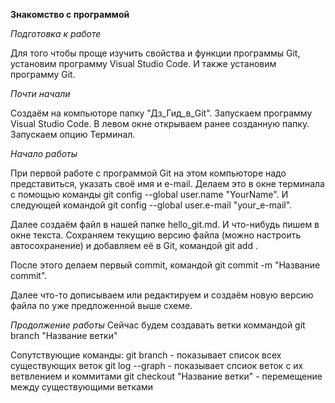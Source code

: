 **Знакомство с программой**

*Подготовка к работе*

Для того чтобы проще изучить свойства и функции программы Git, установим программу Visual Studio Code.
И также установим программу Git.

*Почти начали*

Создаём на компьюторе папку "Дз_Гид_в_Git".
Запускаем программу Visual Studio Code.
В левом окне открываем ранее созданную папку.
Запускаем опцию Терминал.

*Начало работы*

При первой работе с программой Git на этом компьюторе надо представиться, указать своё имя и e-mail. 
Делаем это в окне терминала с помощью команды git config --global user.name "YourName". 
И следующей командой git config --global user.e-mail "your_e-mail".

Далее создаём файл в нашей папке hello_git.md.
И что-нибудь пишем в окне текста.
Сохраняем текущию версию файла (можно настроить автосохранение) и добавляем её в Git, командой git add .

После этого делаем первый commit, командой git commit -m "Название commit".

Далее что-то дописываем или редактируем и создаём новую версию файла по уже предложенной выше схеме.

*Продолжение работы*
Сейчас  будем создавать ветки коммандой git branch "Название ветки"

Сопутствующие команды:
git branch - показывает список всех существующих веток
git log --graph - показывает спсиок веток с их ветвлением и коммитами
git checkout "Название ветки" - перемещение между существующими ветками

